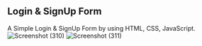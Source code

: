 ## Login & SignUp Form

 A Simple Login & SignUp Form by using HTML, CSS, JavaScript.
 ![Screenshot (310)](https://user-images.githubusercontent.com/72785448/122336590-ba079f00-cf5a-11eb-9703-799d10c16862.png)
![Screenshot (311)](https://user-images.githubusercontent.com/72785448/122336595-bbd16280-cf5a-11eb-8c5c-8c208c3c4af3.png)

 
 


